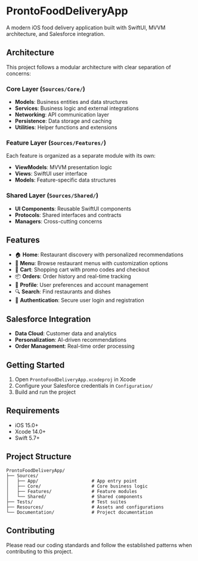 # ProntoFoodDeliveryApp

A modern iOS food delivery application built with SwiftUI, MVVM architecture, and Salesforce integration.

## Architecture

This project follows a modular architecture with clear separation of concerns:

### Core Layer (`Sources/Core/`)
- **Models**: Business entities and data structures
- **Services**: Business logic and external integrations
- **Networking**: API communication layer
- **Persistence**: Data storage and caching
- **Utilities**: Helper functions and extensions

### Feature Layer (`Sources/Features/`)
Each feature is organized as a separate module with its own:
- **ViewModels**: MVVM presentation logic
- **Views**: SwiftUI user interface
- **Models**: Feature-specific data structures

### Shared Layer (`Sources/Shared/`)
- **UI Components**: Reusable SwiftUI components
- **Protocols**: Shared interfaces and contracts
- **Managers**: Cross-cutting concerns

## Features

- 🏠 **Home**: Restaurant discovery with personalized recommendations
- 🍕 **Menu**: Browse restaurant menus with customization options
- 🛒 **Cart**: Shopping cart with promo codes and checkout
- 📦 **Orders**: Order history and real-time tracking
- 👤 **Profile**: User preferences and account management
- 🔍 **Search**: Find restaurants and dishes
- 🔐 **Authentication**: Secure user login and registration

## Salesforce Integration

- **Data Cloud**: Customer data and analytics
- **Personalization**: AI-driven recommendations
- **Order Management**: Real-time order processing

## Getting Started

1. Open `ProntoFoodDeliveryApp.xcodeproj` in Xcode
2. Configure your Salesforce credentials in `Configuration/`
3. Build and run the project

## Requirements

- iOS 15.0+
- Xcode 14.0+
- Swift 5.7+

## Project Structure

```
ProntoFoodDeliveryApp/
├── Sources/
│   ├── App/                    # App entry point
│   ├── Core/                   # Core business logic
│   ├── Features/               # Feature modules
│   └── Shared/                 # Shared components
├── Tests/                      # Test suites
├── Resources/                  # Assets and configurations
└── Documentation/              # Project documentation
```

## Contributing

Please read our coding standards and follow the established patterns when contributing to this project.
